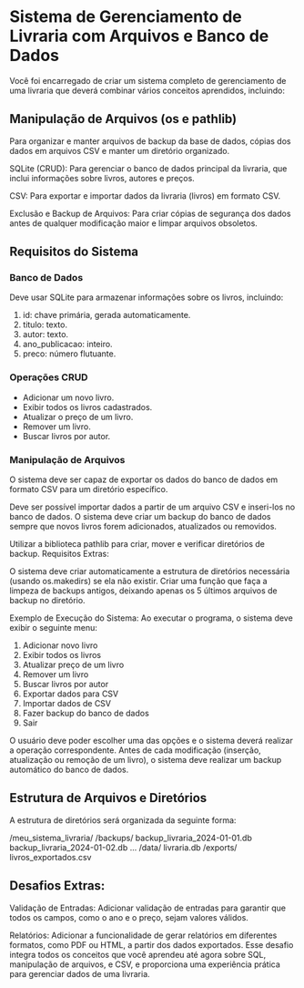 # Sistema de Gerenciamento de Livraria com Arquivos e Banco de Dados
Você foi encarregado de criar um sistema completo de gerenciamento de uma livraria que deverá combinar vários conceitos aprendidos, incluindo:
 
## Manipulação de Arquivos (os e pathlib)
Para organizar e manter arquivos de backup da base de dados, cópias dos dados em arquivos CSV e manter um diretório organizado.

SQLite (CRUD): Para gerenciar o banco de dados principal da livraria, que inclui informações sobre livros, autores e preços.

CSV: Para exportar e importar dados da livraria (livros) em formato CSV.

Exclusão e Backup de Arquivos: Para criar cópias de segurança dos dados antes de qualquer modificação maior e limpar arquivos obsoletos.

## Requisitos do Sistema
### Banco de Dados
 
Deve usar SQLite para armazenar informações sobre os livros, incluindo:

1. id: chave primária, gerada automaticamente.
2. titulo: texto. 
3. autor: texto. 
4. ano_publicacao: inteiro.
5. preco: número flutuante.
### Operações CRUD
- Adicionar um novo livro. 
- Exibir todos os livros cadastrados.
- Atualizar o preço de um livro.
- Remover um livro.
- Buscar livros por autor.
### Manipulação de Arquivos

O sistema deve ser capaz de exportar os dados do banco de dados em formato CSV para um diretório específico.

Deve ser possível importar dados a partir de um arquivo CSV e inseri-los no banco de dados.
O sistema deve criar um backup do banco de dados sempre que novos livros forem adicionados, atualizados ou removidos.

Utilizar a biblioteca pathlib para criar, mover e verificar diretórios de backup.
Requisitos Extras:
 
O sistema deve criar automaticamente a estrutura de diretórios necessária (usando os.makedirs) se ela não existir.
Criar uma função que faça a limpeza de backups antigos, deixando apenas os 5 últimos arquivos de backup no diretório.
 
Exemplo de Execução do Sistema:
Ao executar o programa, o sistema deve exibir o seguinte menu:
 
1. Adicionar novo livro
2. Exibir todos os livros
3. Atualizar preço de um livro
4. Remover um livro
5. Buscar livros por autor
6. Exportar dados para CSV
7. Importar dados de CSV
8. Fazer backup do banco de dados
9. Sair
 
O usuário deve poder escolher uma das opções e o sistema deverá realizar a operação correspondente. Antes de cada modificação (inserção, atualização ou remoção de um livro), o sistema deve realizar um backup automático do banco de dados.
 
## Estrutura de Arquivos e Diretórios
A estrutura de diretórios será organizada da seguinte forma:
 
/meu_sistema_livraria/
    /backups/
        backup_livraria_2024-01-01.db
        backup_livraria_2024-01-02.db
        ...
    /data/
        livraria.db
    /exports/
        livros_exportados.csv
 
 
## Desafios Extras:
Validação de Entradas: Adicionar validação de entradas para garantir que todos os campos, como o ano e o preço, sejam valores válidos.

Relatórios: Adicionar a funcionalidade de gerar relatórios em diferentes formatos, como PDF ou HTML, a partir dos dados exportados.
    Esse desafio integra todos os conceitos que você aprendeu até agora sobre SQL, manipulação de arquivos, e CSV, e proporciona uma experiência prática para gerenciar dados de uma livraria.